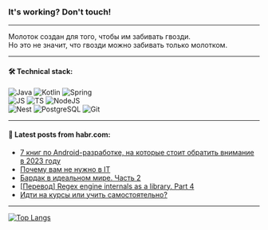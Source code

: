 ### It's working? Don't touch!

---
Молоток создан для того, чтобы им забивать гвозди. <br>
Но это не значит, что гвозди можно забивать только молотком.

---

#### 🛠️ Technical stack:

![Java](https://img.shields.io/badge/Java-informational?logo=Oracle&style=flat&logoColor=white&color=FF4500)
![Kotlin](https://img.shields.io/badge/Kotlin-informational?logo=Kotlin&style=flat&logoColor=white&color=774D97)
![Spring](https://img.shields.io/badge/SpringBoot-informational?logo=SpringBoot&style=flat&logoColor=white&color=6DB33F) <br>
![JS](https://img.shields.io/badge/JS-informational?logo=javaScript&style=flat&logoColor=black&color=F7Df1E)
![TS](https://img.shields.io/badge/TypeScript-informational?logo=typeScript&style=flat&logoColor=black&color=0667A8)
![NodeJS](https://img.shields.io/badge/NodeJS-informational?logo=node.js&style=flat&logoColor=white&color=70A760) <br>
![Nest](https://img.shields.io/badge/NestJS-informational?logo=NestJS&style=flat&logoColor=white&color=E0234E)
![PostgreSQL](https://img.shields.io/badge/PostgreSQL-informational?logo=PostgreSQL&style=flat&logoColor=white&color=DAA520)
![Git](https://img.shields.io/badge/Git-informational?logo=git&style=flat&logoColor=white&color=778899)

___

#### 💬 Latest posts from habr.com:

<!-- BLOG-POST-LIST:START -->
- [7 книг по Android-разработке, на которые стоит обратить внимание в 2023 году](https://habr.com/ru/companies/ru_mts/articles/751184/?utm_source=habrahabr&utm_medium=rss&utm_campaign=751184)
- [Почему вам не нужно в IT](https://habr.com/ru/articles/751186/?utm_source=habrahabr&utm_medium=rss&utm_campaign=751186)
- [Бардак в идеальном мире. Часть 2](https://habr.com/ru/articles/750380/?utm_source=habrahabr&utm_medium=rss&utm_campaign=750380)
- [[Перевод] Regex engine internals as a library. Part 4](https://habr.com/ru/articles/750924/?utm_source=habrahabr&utm_medium=rss&utm_campaign=750924)
- [Идти на курсы или учить самостоятельно?](https://habr.com/ru/articles/751156/?utm_source=habrahabr&utm_medium=rss&utm_campaign=751156)
<!-- BLOG-POST-LIST:END -->

---
[![Top Langs](https://github-readme-stats-git-master-advtsetting-gmailcom.vercel.app/api/top-langs/?username=zloylis&langs_count=10&hide_title=false&title_color=e6edf3&size_weight=0.5&count_weight=0.5&layout=compact&hide_border=true&theme=dracula)](https://github.com/zloylis)

<!-- ![GitHub stats](https://github-readme-stats-git-master-advtsetting-gmailcom.vercel.app/api?username=zloylis&show_icons=true&hide_border=true&theme=dracula&hide_title=true&include_all_commits=true&count_private=true&hide=contribs&hide_rank=true) -->
